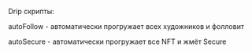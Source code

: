 ﻿Drip скрипты:

autoFollow - автоматически прогружает всех художников и фолловит

autoSecure - автоматически прогружает все NFT и жмёт Secure
